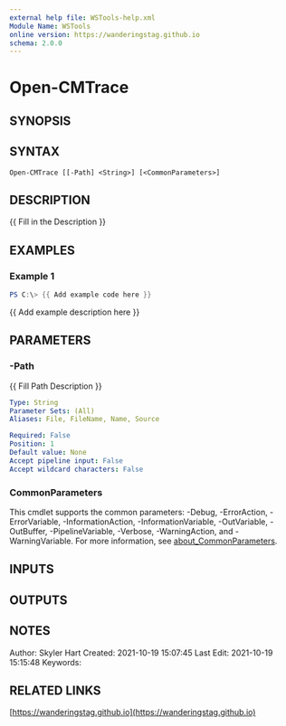 ```yaml
---
external help file: WSTools-help.xml
Module Name: WSTools
online version: https://wanderingstag.github.io
schema: 2.0.0
---
```


# Open-CMTrace

## SYNOPSIS

## SYNTAX

```
Open-CMTrace [[-Path] <String>] [<CommonParameters>]
```

## DESCRIPTION
{{ Fill in the Description }}

## EXAMPLES

### Example 1
```powershell
PS C:\> {{ Add example code here }}
```

{{ Add example description here }}

## PARAMETERS

### -Path
{{ Fill Path Description }}

```yaml
Type: String
Parameter Sets: (All)
Aliases: File, FileName, Name, Source

Required: False
Position: 1
Default value: None
Accept pipeline input: False
Accept wildcard characters: False
```

### CommonParameters
This cmdlet supports the common parameters: -Debug, -ErrorAction, -ErrorVariable, -InformationAction, -InformationVariable, -OutVariable, -OutBuffer, -PipelineVariable, -Verbose, -WarningAction, and -WarningVariable. For more information, see [about_CommonParameters](http://go.microsoft.com/fwlink/?LinkID=113216).

## INPUTS

## OUTPUTS

## NOTES
Author: Skyler Hart
Created: 2021-10-19 15:07:45
Last Edit: 2021-10-19 15:15:48
Keywords:

## RELATED LINKS

[https://wanderingstag.github.io](https://wanderingstag.github.io)

